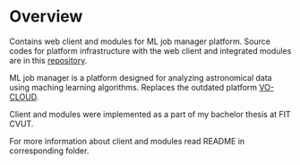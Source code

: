 # Overview

Contains web client and modules for ML job manager platform.
Source codes for platform infrastructure with the web client and integrated modules are in this [repository](https://github.com/bursasha/ml-job-manager).

ML job manager is a platform designed for analyzing astronomical data using maching learning algorithms. Replaces the outdated platform [VO-CLOUD](https://github.com/vodev).

Client and modules were implemented as a part of my bachelor thesis at FIT CVUT.

For more information about client and modules read README in corresponding folder.
